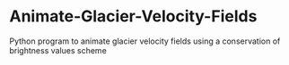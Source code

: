 # Animate-Glacier-Velocity-Fields
Python program to animate glacier velocity fields using a conservation of brightness values scheme

